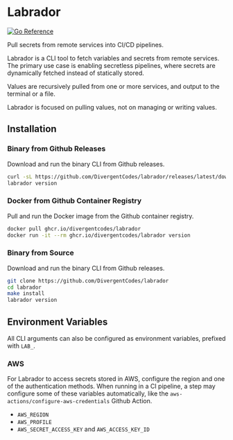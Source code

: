 # Labrador

[![Go Reference](https://pkg.go.dev/badge/github.com/divergentcodes/labrador.svg)](https://pkg.go.dev/github.com/divergentcodes/labrador)

Pull secrets from remote services into CI/CD pipelines.

Labrador is a CLI tool to fetch variables and secrets from remote
services. The primary use case is enabling secretless pipelines,
where secrets are dynamically fetched instead of statically stored.

Values are recursively pulled from one or more services, and output
to the terminal or a file.

Labrador is focused on pulling values, not on managing or writing values.

## Installation

### Binary from Github Releases

Download and run the binary CLI from Github releases.

```sh
curl -sL https://github.com/DivergentCodes/labrador/releases/latest/download/labrador_Linux_x86_64.tar.gz  | tar -zx
labrador version
```

### Docker from Github Container Registry

Pull and run the Docker image from the Github container registry.

```sh
docker pull ghcr.io/divergentcodes/labrador
docker run -it --rm ghcr.io/divergentcodes/labrador version
```

### Binary from Source

Download and run the binary CLI from Github releases.

```sh
git clone https://github.com/DivergentCodes/labrador
cd labrador
make install
labrador version
```


## Environment Variables

All CLI arguments can also be configured as environment variables,
prefixed with `LAB_`.

### AWS

For Labrador to access secrets stored in AWS, configure the region and one
of the authentication methods. When running in a CI pipeline, a step may
configure some of these variables automatically, like the `aws-actions/configure-aws-credentials` Github Action.

- `AWS_REGION`
- `AWS_PROFILE`
- `AWS_SECRET_ACCESS_KEY` and `AWS_ACCESS_KEY_ID`


